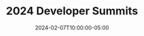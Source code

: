 ---
title: "2024 Developer Summits"
date: 2024-02-07T10:00:00-05:00
lastmod: 2024-08-14T10:00:00-05:00
draft: false
weight: 50
pinned: false
homepage: false
contributors: []
---